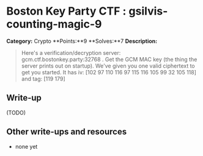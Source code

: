# Boston Key Party CTF : gsilvis-counting-magic-9

**Category:** Crypto
**Points:**9
**Solves:**7 
**Description:**

> Here's a verification/decryption server:  gcm.ctf.bostonkey.party:32768 .  Get the GCM MAC key (the thing the server prints out on startup).  We've given you one valid ciphertext to get you started.  It has  iv: [102 97 110 116 97 115 116 105 99 32 105 118] and tag: [119 179] 


## Write-up

(TODO)

## Other write-ups and resources

* none yet
